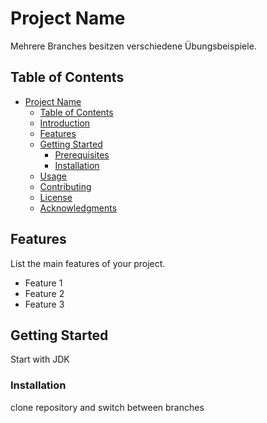 # Project Name

Mehrere Branches besitzen verschiedene Übungsbeispiele.

## Table of Contents

- [Project Name](#itl12)
  - [Table of Contents](#table-of-contents)
  - [Introduction](#introduction)
  - [Features](#features)
  - [Getting Started](#getting-started)
    - [Prerequisites](#prerequisites)
    - [Installation](#installation)
  - [Usage](#usage)
  - [Contributing](#contributing)
  - [License](#license)
  - [Acknowledgments](#acknowledgments)



## Features

List the main features of your project.

- Feature 1
- Feature 2
- Feature 3

## Getting Started

Start with JDK

### Installation

clone repository and switch between branches
